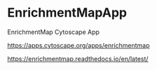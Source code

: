 EnrichmentMapApp
================

EnrichmentMap Cytoscape App


https://apps.cytoscape.org/apps/enrichmentmap

https://enrichmentmap.readthedocs.io/en/latest/
